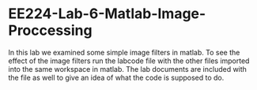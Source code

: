 # EE224-Lab-6-Matlab-Image-Proccessing
In this lab we examined some simple image filters in matlab. 
To see the effect of the image filters run the labcode file with the other files imported into the same workspace in matlab. The lab documents are included with the file as well to give an idea of what the code is supposed to do. 
